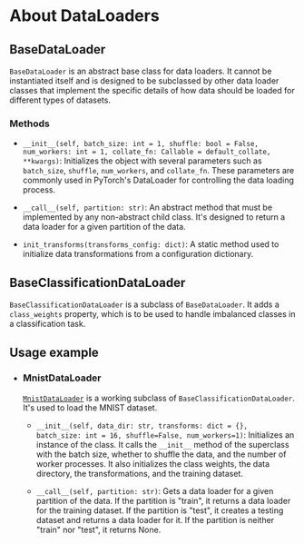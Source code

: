 # About DataLoaders

## BaseDataLoader

`BaseDataLoader` is an abstract base class for data loaders. It cannot be instantiated itself and is designed to be subclassed by other data loader classes that implement the specific details of how data should be loaded for different types of datasets.

### Methods

- `__init__(self, batch_size: int = 1, shuffle: bool = False, num_workers: int = 1, collate_fn: Callable = default_collate, **kwargs)`: Initializes the object with several parameters such as `batch_size`, `shuffle`, `num_workers`, and `collate_fn`. These parameters are commonly used in PyTorch's DataLoader for controlling the data loading process.

- `__call__(self, partition: str)`: An abstract method that must be implemented by any non-abstract child class. It's designed to return a data loader for a given partition of the data.

- `init_transforms(transforms_config: dict)`: A static method used to initialize data transformations from a configuration dictionary.

## BaseClassificationDataLoader

`BaseClassificationDataLoader` is a subclass of `BaseDataLoader`. It adds a `class_weights` property, which is to be used to handle imbalanced classes in a classification task.

## Usage example

- ### MnistDataLoader

    [`MnistDataLoader`](./MnistDataLoader.py) is a working subclass of `BaseClassificationDataLoader`. It's used to load the MNIST dataset.

    - `__init__(self, data_dir: str, transforms: dict = {}, batch_size: int = 16, shuffle=False, num_workers=1)`: Initializes an instance of the class. It calls the `__init__` method of the superclass with the batch size, whether to shuffle the data, and the number of worker processes. It also initializes the class weights, the data directory, the transformations, and the training dataset.

    - `__call__(self, partition: str)`: Gets a data loader for a given partition of the data. If the partition is "train", it returns a data loader for the training dataset. If the partition is "test", it creates a testing dataset and returns a data loader for it. If the partition is neither "train" nor "test", it returns None.
